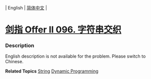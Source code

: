 | English | [简体中文](README.md) |

# [剑指 Offer II 096. 字符串交织](https://leetcode-cn.com/problems/IY6buf)
 ### Description
<p>English description is not available for the problem. Please switch to Chinese.</p>

**Related Topics**  [String](https://leetcode-cn.com/tag/string) [Dynamic Programming](https://leetcode-cn.com/tag/dynamic-programming) 
